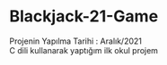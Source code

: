 # Blackjack-21-Game
Projenin Yapılma Tarihi : Aralık/2021                                                                                                                                      
C dili kullanarak yaptığım ilk okul projem
